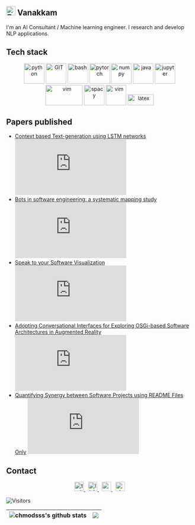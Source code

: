 ## <img src="https://em-content.zobj.net/source/microsoft-teams/337/folded-hands_1f64f.png" alt="Folded Hands" width="25" height="25" /> Vanakkam 

I'm an AI Consultant / Machine learning engineer. I research and develop NLP applications.


## Tech stack

<p align="center">
      <img src="https://www.vectorlogo.zone/logos/python/python-icon.svg" alt="python" width="55" height="55"/>
      <img src="https://www.vectorlogo.zone/logos/git-scm/git-scm-icon.svg" alt="GIT" width="55" height="55"/>
      <img src="https://www.vectorlogo.zone/logos/gnu_bash/gnu_bash-icon.svg" alt="bash" width="55" height="55"/>
      <img src="https://www.vectorlogo.zone/logos/pytorch/pytorch-icon.svg" alt="pytorch" width="55" height="55"/>
      <img src="https://www.vectorlogo.zone/logos/numpy/numpy-icon.svg" alt="numpy" width="55" height="55"/>
      <img src="https://www.vectorlogo.zone/logos/java/java-icon.svg" alt="java" width="55" height="55"/>
      <img src="https://www.vectorlogo.zone/logos/jupyter/jupyter-icon.svg" alt="jupyter" width="55" height="55"/>
      <img src="https://upload.wikimedia.org/wikipedia/commons/e/ed/Pandas_logo.svg" alt="vim" width="100" height="55"/>
      <img src="https://upload.wikimedia.org/wikipedia/commons/8/88/SpaCy_logo.svg" alt="spacy" width="55" height="55"/> 
      <img src="https://www.vectorlogo.zone/logos/vim/vim-icon.svg" alt="vim" width="55" height="55"/>
      <img src="https://upload.wikimedia.org/wikipedia/commons/9/92/LaTeX_logo.svg" alt="latex" width="70" height="30"/>  
  
</p>

## Papers published

* [Context based Text-generation using LSTM networks](https://arxiv.org/pdf/2005.00048.pdf) [![Citation Badge](https://api.juleskreuer.eu/citation-badge.php?doi=10.48550/arXiv.2005.00048)](https://juleskreuer.eu/projekte/citation-badge/)
* [Bots in software engineering: a systematic mapping study](https://peerj.com/articles/cs-866/) [![Citation Badge](https://api.juleskreuer.eu/citation-badge.php?doi=10.7717/peerj-cs.866)](https://juleskreuer.eu/projekte/citation-badge/)
* [Speak to your Software Visualization](https://elib.dlr.de/132356/1/VISSOFT-SC-IVS-2019.pdf) [![Citation Badge](https://api.juleskreuer.eu/citation-badge.php?doi=10.1109/VISSOFT.2019.00017)](https://juleskreuer.eu/projekte/citation-badge/)
* [Adopting Conversational Interfaces for Exploring OSGi-based Software Architectures in Augmented Reality](https://elib.dlr.de/128206/1/ICSE-WS-BotSE-5.pdf) [![Citation Badge](https://api.juleskreuer.eu/citation-badge.php?doi=10.1109/BotSE.2019.00013)](https://juleskreuer.eu/projekte/citation-badge/)
* [Quantifying Synergy between Software Projects using README Files Only](https://elib.dlr.de/141909/1/paper162.pdf) [![Citation Badge](https://api.juleskreuer.eu/citation-badge.php?doi=10.18293/SEKE2021-162)](https://juleskreuer.eu/projekte/citation-badge/)


## Contact
<p align="center">
  <a href= "https://twitter.com/chmodsss">
  <img src="https://www.vectorlogo.zone/logos/twitter/twitter-official.svg" alt="twitter" width="25" height="25"/>
  </a> &nbsp;
  
  <a href= "https://www.linkedin.com/in/sivasuryas/">
  <img src="https://www.vectorlogo.zone/logos/linkedin/linkedin-icon.svg" alt="linkedin" width="25" height="25"/>
  </a> &nbsp;
  
  <a href= "https://medium.com/@chmodsss">
  <img src="https://www.vectorlogo.zone/logos/medium/medium-icon.svg" alt="medium" width="25" height="25"/>
  </a> &nbsp;

  <a href= "https://stackoverflow.com/users/3889310/chmodsss">
  <img src="https://www.vectorlogo.zone/logos/stackoverflow/stackoverflow-icon.svg" alt="stackoverflow" width="25" height="25"/>
  </a>
</p>

    
![Visitors](https://visitor-badge.laobi.icu/badge?page_id=chmodsss.chmodsss)

| <img align="center" src="https://github-readme-stats.vercel.app/api?username=chmodsss&show_icons=true&include_all_commits=true&theme=graywhite&hide_border=true" alt="chmodsss's github stats" /> | <img align="center" src="https://github-readme-stats.vercel.app/api/top-langs/?username=chmodsss&layout=compact&theme=graywhite&hide_border=true" /> |
| ------------- | ------------- |

